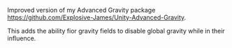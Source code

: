 Improved version of my Advanced Gravity package https://github.com/Explosive-James/Unity-Advanced-Gravity.

This adds the ability fior gravity fields to disable global gravity while in their influence.
